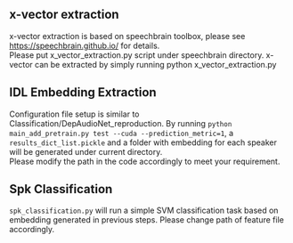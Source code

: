 ## x-vector extraction

x-vector extraction is based on speechbrain toolbox, please see https://speechbrain.github.io/ for details.  
Please put x_vector_extraction.py script under speechbrain directory.
x-vector can be extracted by simply running python x_vector_extraction.py

## IDL Embedding Extraction

Configuration file setup is similar to Classification/DepAudioNet_reproduction. By running `python main_add_pretrain.py test --cuda --prediction_metric=1`, a `results_dict_list.pickle` and a folder with embedding for each speaker will be generated under current directory.  
Please modify the path in the code accordingly to meet your requirement. 

## Spk Classification

`spk_classification.py` will run a simple SVM classification task based on embedding generated in previous steps. Please change path of feature file accordingly. 
